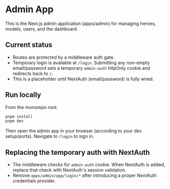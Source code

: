 # Admin App

This is the Next.js admin application (apps/admin) for managing heroes, models, users, and the dashboard.

## Current status
- Routes are protected by a middleware auth gate.
- Temporary login is available at `/login`. Submitting any non-empty email/password sets a temporary `admin-auth` httpOnly cookie and redirects back to `/`.
- This is a placeholder until NextAuth (email/password) is fully wired.

## Run locally
From the monorepo root:

```bash
pnpm install
pnpm dev
```

Then open the admin app in your browser (according to your dev setup/ports). Navigate to `/login` to sign in.

## Replacing the temporary auth with NextAuth
- The middleware checks for `admin-auth` cookie. When NextAuth is added, replace that check with NextAuth's session validation.
- Remove `apps/admin/app/login/*` after introducing a proper NextAuth credentials provider.
